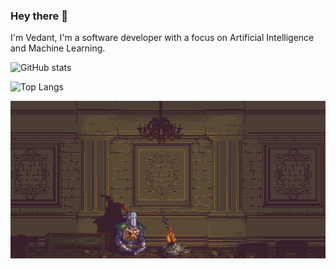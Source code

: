 ### Hey there 👋

I'm Vedant, I'm a software developer with a focus on Artificial Intelligence and Machine Learning.

![GitHub stats](https://github-readme-stats.vercel.app/api?username=1vedantshinde&show_icons=true&theme=vision-friendly-dark)

![Top Langs](https://github-readme-stats.vercel.app/api/top-langs/?username=1vedantshinde&layout=compact&theme=dark)


![Alt Text](https://github.com/1vedantshinde/1vedantshinde/blob/main/75xZ.gif)
